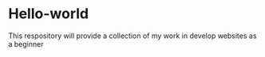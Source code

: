 # Hello-world
This respository will provide a collection of my work in develop websites as a beginner
